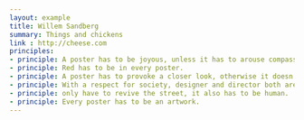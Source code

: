 ```yaml
---
layout: example
title: Willem Sandberg
summary: Things and chickens
link : http://cheese.com
principles:
- principle: A poster has to be joyous, unless it has to arouse compassion.
- principle: Red has to be in every poster.
- principle: A poster has to provoke a closer look, otherwise it doesn’t endure.
- principle: With a respect for society, designer and director both are responsible for the street scene. A poster does not   
- principle: only have to revive the street, it also has to be human.
- principle: Every poster has to be an artwork.   
---
```

